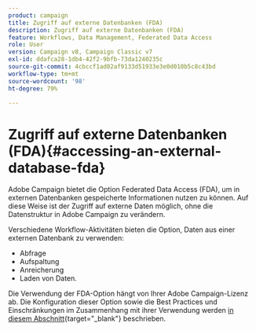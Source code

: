 ```yaml
---
product: campaign
title: Zugriff auf externe Datenbanken (FDA)
description: Zugriff auf externe Datenbanken (FDA)
feature: Workflows, Data Management, Federated Data Access
role: User
version: Campaign v8, Campaign Classic v7
exl-id: ddafca28-1db4-42f2-9bfb-73da1240235c
source-git-commit: 4cbccf1ad02af9133d51933e3e0d010b5c8c43bd
workflow-type: tm+mt
source-wordcount: '98'
ht-degree: 79%

---
```


# Zugriff auf externe Datenbanken (FDA){#accessing-an-external-database-fda}

Adobe Campaign bietet die Option Federated Data Access (FDA), um in externen Datenbanken gespeicherte Informationen nutzen zu können. Auf diese Weise ist der Zugriff auf externe Daten möglich, ohne die Datenstruktur in Adobe Campaign zu verändern.

Verschiedene Workflow-Aktivitäten bieten die Option, Daten aus einer externen Datenbank zu verwenden:

* Abfrage
* Aufspaltung
* Anreicherung
* Laden von Daten.

Die Verwendung der FDA-Option hängt von Ihrer Adobe Campaign-Lizenz ab. Die Konfiguration dieser Option sowie die Best Practices und Einschränkungen im Zusammenhang mit ihrer Verwendung werden [in diesem Abschnitt](https://experienceleague.adobe.com/docs/campaign/campaign-v8/connect/fda.html?lang=de){target="_blank"} beschrieben.
